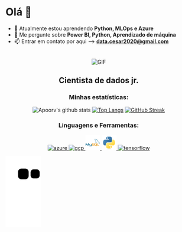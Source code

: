 # Olá 👋
- 🌱 Atualmente estou aprendendo **Python, MLOps e Azure**
- 💬 Me pergunte sobre **Power BI, Python, Aprendizado de máquina**
- 📫 Entrar em contato por aqui --> **data.cesar2020@gmail.com**
<br>

<div align="center">
<img hight="300" width="700" alt="GIF" align="center" src="https://github.com/Xx-Ashutosh-xX/Xx-Ashutosh-xX/blob/master/assets/208593.gif">
</div>
<h2 align="center">Cientista de dados jr.</h2>

<div align="center">
  
### Minhas estatísticas:
  ![Apoorv's github stats](https://github-readme-stats.vercel.app/api?username=omarcos0708&theme=midnight-purple&&bg_color=00000000&hide_border=true&count_private=true&include_all_commits=true&show_icons=false)
  [![Top Langs](https://github-readme-stats.vercel.app/api/top-langs/?username=omarcos0708&theme=midnight-purple&&bg_color=00000000&hide_border=true&layout=compact)](https://github.com/anuraghazra/github-readme-stats)
  [![GitHub Streak](https://streak-stats.demolab.com?user=omarcos0708&theme=midnight-purple&hide_border=true&date_format=j%20M%5B%20Y%5D&border=EB545400&background=45%2CEB545400%2CEB545400)](https://git.io/streak-stats&show_icons=true)
  
</div>
  <h3 align="center">Linguagens e Ferramentas:</h3>
  
  <p align="center"> <a href="https://azure.microsoft.com/en-in/" target="_blank" rel="noreferrer"> <img src="https://www.vectorlogo.zone/logos/microsoft_azure/microsoft_azure-icon.svg" alt="azure" width="40" height="40"/> </a> <a href="https://cloud.google.com" target="_blank" rel="noreferrer"> <img src="https://www.vectorlogo.zone/logos/google_cloud/google_cloud-icon.svg" alt="gcp" width="40" height="40"/> </a> <a href="https://www.mysql.com/" target="_blank" rel="noreferrer"> <img src="https://raw.githubusercontent.com/devicons/devicon/master/icons/mysql/mysql-original-wordmark.svg" alt="mysql" width="40" height="40"/> </a> <a href="https://www.python.org" target="_blank" rel="noreferrer"> <img src="https://raw.githubusercontent.com/devicons/devicon/master/icons/python/python-original.svg" alt="python" width="40" height="40"/> </a> <a href="https://www.tensorflow.org" target="_blank" rel="noreferrer"> <img src="https://www.vectorlogo.zone/logos/tensorflow/tensorflow-icon.svg" alt="tensorflow" width="40" height="40"/> </a>    
</p> 
 
  ![Snake animation](https://github.com/omarcos0708/omarcos0708/blob/output/github-contribution-grid-snake.svg)

